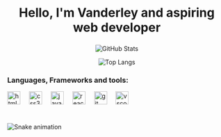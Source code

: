 <h1 align="center">Hello, I'm Vanderley and aspiring web developer</h1>

###

<div align="center">

![GitHub Stats](https://github-readme-stats.vercel.app/api?username=VanderleyOliveira&theme=transparent&bg_color=000&border_color=fff&show_icons=true&icon_color=228B22&title_color=fff&text_color=FFF)

 ![Top Langs](https://github-readme-stats-git-masterrstaa-rickstaa.vercel.app/api/top-langs/?username=VanderleyOliveira&layout=compact&bg_color=000&border_color=fff&title_color=fff&text_color=FFF)
  
</div>

###
### Languages, Frameworks and tools:
<div align="left">
  <img src="https://cdn.jsdelivr.net/gh/devicons/devicon/icons/html5/html5-original.svg" height="30" alt="html5 logo"  />
  <img width="12" />
  <img src="https://cdn.jsdelivr.net/gh/devicons/devicon/icons/css3/css3-original.svg" height="30" alt="css3 logo"  />
  <img width="12" />
  <img src="https://cdn.jsdelivr.net/gh/devicons/devicon/icons/javascript/javascript-original.svg" height="30" alt="javascript logo"  />
  <img width="12" />
  <img src="https://cdn.jsdelivr.net/gh/devicons/devicon/icons/react/react-original.svg" height="30" alt="react logo"  />
  <img width="12" />
  <img src="https://cdn.jsdelivr.net/gh/devicons/devicon/icons/git/git-original.svg" height="30" alt="git logo"  />
  <img width="12" />
  <img src="https://cdn.jsdelivr.net/gh/devicons/devicon/icons/vscode/vscode-original.svg" height="30" alt="vscode logo"  />
</div>

###

<br clear="both">

<img src="https://github.com/VanderleyOliveira/VanderleyOliveira/blob/output/github-contribution-grid-snake.gif" alt="Snake animation" />
